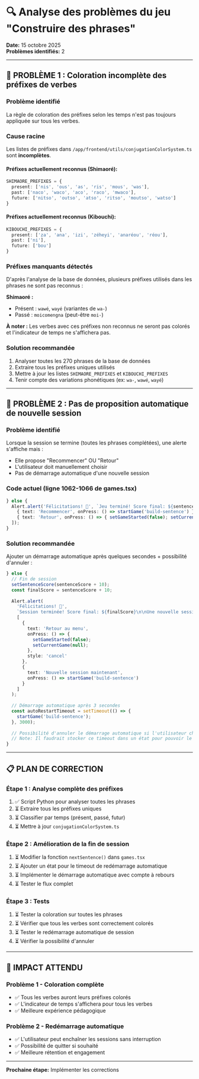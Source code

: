# 🔍 Analyse des problèmes du jeu "Construire des phrases"

**Date:** 15 octobre 2025  
**Problèmes identifiés:** 2

---

## 🎨 PROBLÈME 1 : Coloration incomplète des préfixes de verbes

### Problème identifié
La règle de coloration des préfixes selon les temps n'est pas toujours appliquée sur tous les verbes.

### Cause racine
Les listes de préfixes dans `/app/frontend/utils/conjugationColorSystem.ts` sont **incomplètes**.

#### Préfixes actuellement reconnus (Shimaoré):
```typescript
SHIMAORE_PREFIXES = {
  present: ['nis', 'ous', 'as', 'ris', 'mous', 'was'],
  past: ['naco', 'waco', 'aco', 'raco', 'mwaco'],
  future: ['nitso', 'outso', 'atso', 'ritso', 'moutso', 'watso']
}
```

#### Préfixes actuellement reconnus (Kibouchi):
```typescript
KIBOUCHI_PREFIXES = {
  present: ['za', 'ana', 'izi', 'zéheyi', 'anaréou', 'réou'],
  past: ['ni'],
  future: ['bou']
}
```

### Préfixes manquants détectés
D'après l'analyse de la base de données, plusieurs préfixes utilisés dans les phrases ne sont pas reconnus :

**Shimaoré :**
- Présent : `wawé`, `wayé` (variantes de `wa-`)
- Passé : `moicomengna` (peut-être `moi-`)

**À noter :** Les verbes avec ces préfixes non reconnus ne seront pas colorés et l'indicateur de temps ne s'affichera pas.

### Solution recommandée
1. Analyser toutes les 270 phrases de la base de données
2. Extraire tous les préfixes uniques utilisés
3. Mettre à jour les listes `SHIMAORE_PREFIXES` et `KIBOUCHI_PREFIXES`
4. Tenir compte des variations phonétiques (ex: `wa-`, `wawé`, `wayé`)

---

## 🔄 PROBLÈME 2 : Pas de proposition automatique de nouvelle session

### Problème identifié
Lorsque la session se termine (toutes les phrases complétées), une alerte s'affiche mais :
- Elle propose "Recommencer" OU "Retour"
- L'utilisateur doit manuellement choisir
- Pas de démarrage automatique d'une nouvelle session

### Code actuel (ligne 1062-1066 de games.tsx)
```typescript
} else {
  Alert.alert('Félicitations! 🎊', `Jeu terminé! Score final: ${sentenceScore + 10}`, [
    { text: 'Recommencer', onPress: () => startGame('build-sentence') },
    { text: 'Retour', onPress: () => { setGameStarted(false); setCurrentGame(null); } }
  ]);
}
```

### Solution recommandée
Ajouter un démarrage automatique après quelques secondes + possibilité d'annuler :

```typescript
} else {
  // Fin de session
  setSentenceScore(sentenceScore + 10);
  const finalScore = sentenceScore + 10;
  
  Alert.alert(
    'Félicitations! 🎊', 
    `Session terminée! Score final: ${finalScore}\n\nUne nouvelle session va démarrer dans 3 secondes...`,
    [
      { 
        text: 'Retour au menu', 
        onPress: () => { 
          setGameStarted(false); 
          setCurrentGame(null); 
        },
        style: 'cancel'
      },
      { 
        text: 'Nouvelle session maintenant', 
        onPress: () => startGame('build-sentence')
      }
    ]
  );
  
  // Démarrage automatique après 3 secondes
  const autoRestartTimeout = setTimeout(() => {
    startGame('build-sentence');
  }, 3000);
  
  // Possibilité d'annuler le démarrage automatique si l'utilisateur choisit "Retour"
  // Note: Il faudrait stocker ce timeout dans un état pour pouvoir le clear
}
```

---

## 📋 PLAN DE CORRECTION

### Étape 1 : Analyse complète des préfixes
1. ✅ Script Python pour analyser toutes les phrases
2. ⏳ Extraire tous les préfixes uniques
3. ⏳ Classifier par temps (présent, passé, futur)
4. ⏳ Mettre à jour `conjugationColorSystem.ts`

### Étape 2 : Amélioration de la fin de session
1. ⏳ Modifier la fonction `nextSentence()` dans `games.tsx`
2. ⏳ Ajouter un état pour le timeout de redémarrage automatique
3. ⏳ Implémenter le démarrage automatique avec compte à rebours
4. ⏳ Tester le flux complet

### Étape 3 : Tests
1. ⏳ Tester la coloration sur toutes les phrases
2. ⏳ Vérifier que tous les verbes sont correctement colorés
3. ⏳ Tester le redémarrage automatique de session
4. ⏳ Vérifier la possibilité d'annuler

---

## 🎯 IMPACT ATTENDU

### Problème 1 - Coloration complète
- ✅ Tous les verbes auront leurs préfixes colorés
- ✅ L'indicateur de temps s'affichera pour tous les verbes
- ✅ Meilleure expérience pédagogique

### Problème 2 - Redémarrage automatique
- ✅ L'utilisateur peut enchaîner les sessions sans interruption
- ✅ Possibilité de quitter si souhaité
- ✅ Meilleure rétention et engagement

---

**Prochaine étape:** Implémenter les corrections
